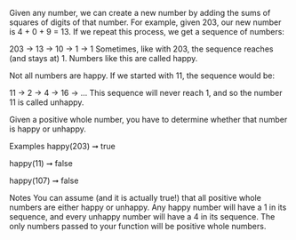 Given any number, we can create a new number by adding the sums of squares of digits of that number. For example, given 203, our new number is 4 + 0 + 9 = 13. If we repeat this process, we get a sequence of numbers:

203 -> 13 -> 10 -> 1 -> 1
Sometimes, like with 203, the sequence reaches (and stays at) 1. Numbers like this are called happy.

Not all numbers are happy. If we started with 11, the sequence would be:

11 -> 2 -> 4 -> 16 -> ...
This sequence will never reach 1, and so the number 11 is called unhappy.

Given a positive whole number, you have to determine whether that number is happy or unhappy.

Examples
happy(203) ➞ true

happy(11) ➞ false

happy(107) ➞ false

Notes
You can assume (and it is actually true!) that all positive whole numbers are either happy or unhappy. Any happy number will have a 1 in its sequence, and every unhappy number will have a 4 in its sequence.
The only numbers passed to your function will be positive whole numbers.